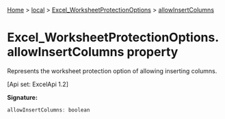 [Home](./index) &gt; [local](local.md) &gt; [Excel\_WorksheetProtectionOptions](local.excel_worksheetprotectionoptions.md) &gt; [allowInsertColumns](local.excel_worksheetprotectionoptions.allowinsertcolumns.md)

# Excel\_WorksheetProtectionOptions.allowInsertColumns property

Represents the worksheet protection option of allowing inserting columns. 

 \[Api set: ExcelApi 1.2\]

**Signature:**
```javascript
allowInsertColumns: boolean
```
